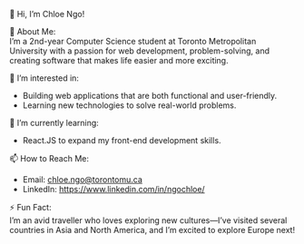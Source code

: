 👋 Hi, I’m Chloe Ngo!

🚀 About Me: <br>
I’m a 2nd-year Computer Science student at Toronto Metropolitan University with a passion for web development, problem-solving, and creating software that makes life easier and more exciting. 


👀 I’m interested in: <br>
- Building web applications that are both functional and user-friendly.
- Learning new technologies to solve real-world problems.

🌱 I’m currently learning: <br>
- React.JS to expand my front-end development skills.

📫 How to Reach Me: <br>
- Email: chloe.ngo@torontomu.ca
- LinkedIn: https://www.linkedin.com/in/ngochloe/

⚡ Fun Fact: <br>
I’m an avid traveller who loves exploring new cultures—I’ve visited several countries in Asia and North America, and I’m excited to explore Europe next! <br>

<!---
chloeyen/chloeyen is a ✨ special ✨ repository because its `README.md` (this file) appears on your GitHub profile.
You can click the Preview link to take a look at your changes.
--->
